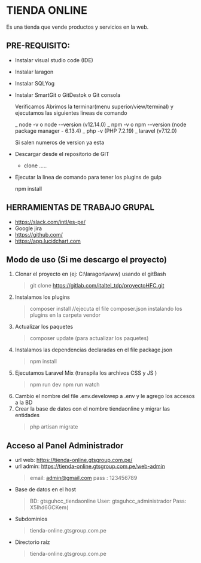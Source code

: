 # TIENDA ONLINE

Es una tienda que vende productos y servicios en la web.

## PRE-REQUISITO:

- Instalar visual studio code (IDE)
- Instalar laragon
- Instalar SQLYog
- Instalar SmartGit o GitDestok o Git consola

  Verificamos
  Abrimos la terminar(menu superior/view/terminal) y ejecutamos las siguientes lineas de comando

  _ node -v o node --version (v12.14.0)
  _ npm -v o npm --version (node package manager - 6.13.4)
  _ php -v (PHP 7.2.19)
  _ laravel (v7.12.0)

  Si salen numeros de version ya esta

- Descargar desde el repositorio de GIT

  - clone .....

- Ejecutar la linea de comando para tener los plugins de gulp

  npm install

## HERRAMIENTAS DE TRABAJO GRUPAL

- https://slack.com/intl/es-pe/
- Google jira
- https://github.com/
- https://app.lucidchart.com

## Modo de uso (Si me descargo el proyecto)

1. Clonar el proyecto en (ej: C:\laragon\www\) usando el gitBash
   > git clone https://gitlab.com/italtel_tdp/proyectoHFC.git
2. Instalamos los plugins 
   > composer install //ejecuta el file composer.json instalando los plugins en la carpeta vendor
3. Actualizar los paquetes
   > composer update (para actualizar los paquetes)
4. Instalamos las dependencias declaradas en el file package.json
   > npm install
5. Ejecutamos Laravel Mix (transpila los archivos CSS y JS )
   > npm run dev
   > npm run watch  
6. Cambio el nombre del file .env.develowep a .env y le agrego los accesos a la BD 
7. Crear la base de datos con el nombre tiendaonline y migrar las entidades
   > php artisan migrate

## Acceso al Panel Administrador

- url web: https://tienda-online.gtsgroup.com.pe/
- url admin: https://tienda-online.gtsgroup.com.pe/web-admin
  > email: admin@gmail.com
  > pass : 123456789
- Base de datos en el host
  > BD: gtsguhcc_tiendaonline
  > User: gtsguhcc_administrador
  > Pass: X5Ihd6GCKem(
- Subdominios
  > tienda-online.gtsgroup.com.pe
- Directorio raíz
  > tienda-online.gtsgroup.com.pe
